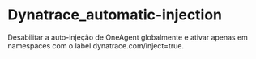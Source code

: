 # Dynatrace_automatic-injection
Desabilitar a auto-injeção de OneAgent globalmente e ativar apenas em namespaces com o label dynatrace.com/inject=true.
